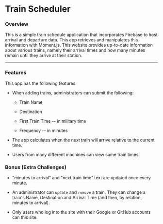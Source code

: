 # Train Scheduler


### Overview

This is a simple train schedule application that incorporates Firebase to host arrival and departure data. This app retrieves and manipulates this information with Moment.js. This website provides up-to-date information about various trains, namely their arrival times and how many minutes remain until they arrive at their station.

- - -

### Features

This app has the following features
  
  * When adding trains, administrators can submit the following:
    
    * Train Name
    
    * Destination 
    
    * First Train Time -- in military time
    
    * Frequency -- in minutes
  
  * The app calculates when the next train will arrive relative to the current time.
  
  * Users from many different machines can view same train times.
  
  

### Bonus (Extra Challenges)

* "minutes to arrival" and "next train time" text are updated once every minute. 

* An administrator can `update` and `remove` a train. They can change a train's Name, Destination and Arrival Time (and then, by relation, minutes to arrival).

* Only users who log into the site with their Google or GitHub accounts can this site. 



